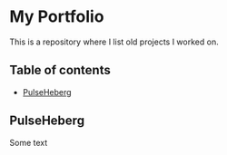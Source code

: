 # My Portfolio

This is a repository where I list old projects I worked on.

## Table of contents
    
* [PulseHeberg](#pulseheberg)

## PulseHeberg

Some text
